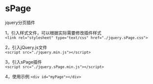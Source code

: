 # sPage
jquery分页插件

1，引入样式文件，可以根据实际需要修改插件样式  
`<link rel="stylesheet" type="text/css" href="./jquery.sPage.css">`

2，引入jQuery.js文件  
`<script src="./jquery.min.js"></script>`

3，引入sPage插件  
```<script src="./jquery.sPage.min.js"></script>```

4，使用示例 
`<div id="myPage"></div>`
<pre>
<code>
<script type="text/javascript">
    $(function(){
        $("#myPage").sPage({
            page:1,//当前页码
            pageSize:10,//每页显示多少条数据，默认10条
            listTotal:150,//数据总条数
            showTotal:false,//是否显示总条数，默认关闭：false
            showSkip:false,//是否显示跳页，默认关闭：false
            showPN:true,//是否显示上下翻页，默认开启：true
            prevPage:"上一页",//上翻页文字描述，默认“上一页”
            nextPage:"下一页",//下翻页文字描述，默认“下一页”
            callbackFun:function(page){
            	 //点击分页按钮回调函数，返回当前页码
                $("#pageNum").text(page);
            }
        });
    });
</script>
</code>
</pre>

